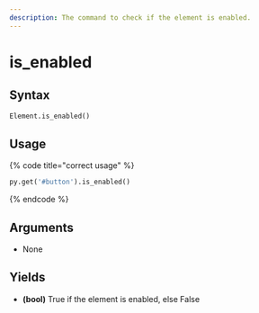 ```yaml
---
description: The command to check if the element is enabled.
---
```


# is\_enabled

## Syntax

```python
Element.is_enabled()
```

## Usage

{% code title="correct usage" %}
```python
py.get('#button').is_enabled()
```
{% endcode %}

## Arguments

* None

## Yields

* **\(bool\)** True if the element is enabled, else False


